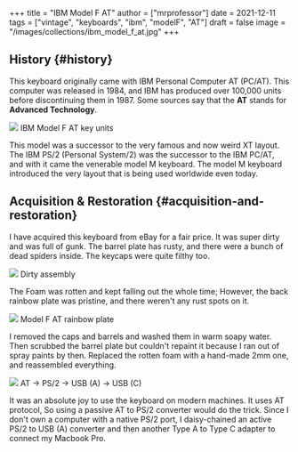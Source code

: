 +++
title = "IBM Model F AT"
author = ["mrprofessor"]
date = 2021-12-11
tags = ["vintage", "keyboards", "ibm", "modelF", "AT"]
draft = false
image = "/images/collections/ibm_model_f_at.jpg"
+++

## History {#history}

This keyboard originally came with IBM Personal Computer AT (PC/AT). This
computer was released in 1984, and IBM has produced over 100,000 units before
discontinuing them in 1987. Some sources say that the **AT** stands for **Advanced Technology**.

<div class="post-image">
  <img src="/images/collections/ibm_model_f_at_units.png" loading="lazy"/>
  <span class="img-description"> IBM Model F AT key units </span>
</div>

This model was a successor to the very famous and now weird XT layout. The IBM PS/2 (Personal System/2) was the successor to the IBM PC/AT, and with it came the venerable model M keyboard. The model M keyboard introduced the very layout that is being used worldwide even today.


## Acquisition & Restoration {#acquisition-and-restoration}

I have acquired this keyboard from eBay for a fair price. It was super dirty and was full of gunk. The barrel plate has rusty, and there were a bunch of dead spiders inside. The keycaps were quite filthy too.

<div class="post-image">
  <img src="/images/collections/ibm_model_f_at_assembly_front.jpg" loading="lazy"/>
  <span class="img-description"> Dirty assembly </span>
</div>

The Foam was rotten and kept falling out the whole time; However, the back rainbow plate was pristine, and there weren't any rust spots on it.

<div class="post-image">
  <img src="/images/collections/ibm_model_f_at_assembly_back.jpg" loading="lazy"/>
  <span class="img-description"> Model F AT rainbow plate </span>
</div>

I removed the caps and barrels and washed them in warm soapy water. Then scrubbed the barrel plate but couldn't repaint it because I ran out of spray paints by then. Replaced the rotten foam with a hand-made 2mm one, and reassembled everything.

<div class="post-image">
  <img src="/images/collections/ibm_model_f_at_connector_chain.jpg" loading="lazy"/>
  <span class="img-description"> AT -> PS/2 -> USB (A) -> USB (C) </span>
</div>

It was an absolute joy to use the keyboard on modern machines. It uses AT protocol, So using a passive AT to PS/2 converter would do the trick. Since I don't own a computer with a native PS/2 port, I daisy-chained an active PS/2 to USB (A) converter and then another Type A to Type C adapter to connect my Macbook Pro.
